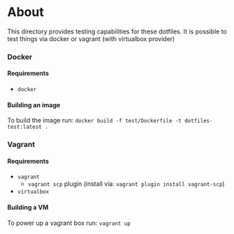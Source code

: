 # About

This directory provides testing capabilities for these dotfiles. It is possible to test things via docker or vagrant (with virtualbox provider)

### Docker

#### Requirements

- `docker`

#### Building an image

To build the image run: `docker build -f test/Dockerfile -t dotfiles-test:latest .`

### Vagrant

#### Requirements

- `vagrant`
  - `vagrant scp` plugin (install via: `vagrant plugin install vagrant-scp`)
- `virtualbox`

#### Building a VM

To power up a vagrant box run: `vagrant up`
